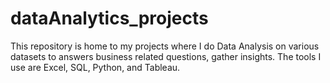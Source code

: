 # dataAnalytics_projects
This repository is home to my projects where I do Data Analysis on various datasets to answers business related questions, gather insights. The tools I use are Excel, SQL, Python, and Tableau.

